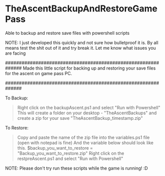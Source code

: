 # TheAscentBackupAndRestoreGamePass
Able to backup and restore save files with powershell scripts

NOTE: I just developed this quickly and not sure how bulletproof it is.
By all means test the shit out of it and try break it. Let me know what 
issues you are facing

##############################################################
Made this little script for backing up and restoring your save 
files for the ascent on game pass PC.

##############################################################


To Backup:
>Right click on the backupAscent.ps1 and select "Run with Powershell"
>This will create a folder on your desktop - "TheAscentBackups" and
create a zip for your save "TheAscentBackup_timestamp.zip"

To Restore:
>Copy and paste the name of the zip file into the variables.ps1 file (open with notepad is fine)
And the variable below should look like this.
>$backup_you_want_to_restore = "Backup_you_want_to_restore.zip"
>Right click on the restpreAscent.ps1 and select "Run with Powershell"

NOTE: Please don't try run these scripts while the game is running! :D
